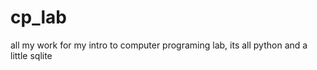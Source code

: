 cp_lab
======

all my work for my intro to computer programing lab, its all python and a little sqlite

